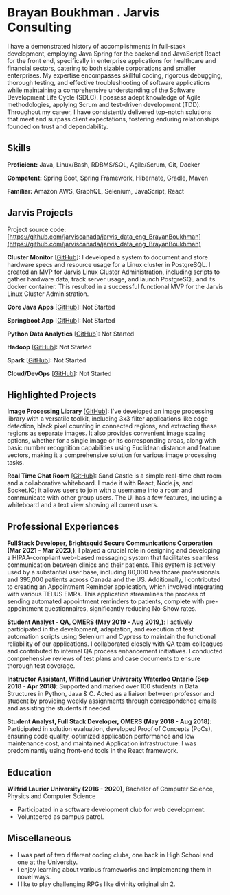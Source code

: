 # Brayan Boukhman . Jarvis Consulting

I have a demonstrated history of accomplishments in full-stack development, employing Java Spring for the backend and JavaScript React for the front end, specifically in enterprise applications for healthcare and financial sectors, catering to both sizable corporations and smaller enterprises. My expertise encompasses skillful coding, rigorous debugging, thorough testing, and effective troubleshooting of software applications while maintaining a comprehensive understanding of the Software Development Life Cycle (SDLC). I possess adept knowledge of Agile methodologies, applying Scrum and test-driven development (TDD). Throughout my career, I have consistently delivered top-notch solutions that meet and surpass client expectations, fostering enduring relationships founded on trust and dependability.

## Skills

**Proficient:** Java, Linux/Bash, RDBMS/SQL, Agile/Scrum, Git, Docker

**Competent:** Spring Boot, Spring Framework, Hibernate, Gradle, Maven

**Familiar:** Amazon AWS, GraphQL, Selenium, JavaScript, React

## Jarvis Projects

Project source code: [https://github.com/jarviscanada/jarvis_data_eng_BrayanBoukhman](https://github.com/jarviscanada/jarvis_data_eng_BrayanBoukhman)


**Cluster Monitor** [[GitHub](https://github.com/jarviscanada/jarvis_data_eng_BrayanBoukhman/tree/master/linux_sql)]: I developed a system to document and store hardware specs and resource usage for a Linux cluster in PostgreSQL. I created an MVP for Jarvis Linux Cluster Administration, including scripts to gather hardware data, track server usage, and launch PostgreSQL and its docker container. This resulted in a successful functional MVP for the Jarvis Linux Cluster Administration.

**Core Java Apps** [[GitHub](https://github.com/jarviscanada/jarvis_data_eng_BrayanBoukhman/tree/master/core_java)]: Not Started

**Springboot App** [[GitHub](https://github.com/jarviscanada/jarvis_data_eng_BrayanBoukhman/tree/master/springboot)]: Not Started

**Python Data Analytics** [[GitHub](https://github.com/jarviscanada/jarvis_data_eng_BrayanBoukhman/tree/master/python_data_anlytics)]: Not Started

**Hadoop** [[GitHub](https://github.com/jarviscanada/jarvis_data_eng_BrayanBoukhman/tree/master/hadoop)]: Not Started

**Spark** [[GitHub](https://github.com/jarviscanada/jarvis_data_eng_BrayanBoukhman/tree/master/spark)]: Not Started

**Cloud/DevOps** [[GitHub](https://github.com/jarviscanada/jarvis_data_eng_BrayanBoukhman/tree/master/cloud_devops)]: Not Started


## Highlighted Projects
**Image Processing Library** [[GitHub](https://github.com/bbrayan/Image_Processing_Library)]: I've developed an image processing library with a versatile toolkit, including 3x3 filter applications like edge detection, black pixel counting in connected regions, and extracting these regions as separate images. It also provides convenient image scaling options, whether for a single image or its corresponding areas, along with basic number recognition capabilities using Euclidean distance and feature vectors, making it a comprehensive solution for various image processing tasks.

**Real Time Chat Room** [[GitHub](https://github.com/bbrayan/Sand_Castle)]: Sand Castle is a simple real-time chat room and a collaborative whiteboard. I made it with React, Node.js, and Socket.IO; it allows users to join with a username into a room and communicate with other group users. The UI has a few features, including a whiteboard and a text view showing all current users.


## Professional Experiences

**FullStack Developer, Brightsquid Secure Communications Corporation (Mar 2021 - Mar 2023,)**: I played a crucial role in designing and developing a HIPAA-compliant web-based messaging system that facilitates seamless communication between clinics and their patients. This system is actively used by a substantial user base, including 80,000 healthcare professionals and 395,000 patients across Canada and the US. Additionally, I contributed to creating an Appointment Reminder application, which involved integrating with various TELUS EMRs. This application streamlines the process of sending automated appointment reminders to patients, complete with pre-appointment questionnaires, significantly reducing No-Show rates.

**Student Analyst - QA, OMERS (May 2019 - Aug 2019,)**: I actively participated in the development, adaptation, and execution of test automation scripts using Selenium and Cypress to maintain the functional reliability of our applications. I collaborated closely with QA team colleagues and contributed to internal QA process enhancement initiatives. I conducted comprehensive reviews of test plans and case documents to ensure thorough test coverage.

**Instructor Assistant, Wilfrid Laurier University Waterloo Ontario (Sep 2018 - Apr 2018)**: Supported and marked over 100 students in Data Structures in Python, Java & C. Acted as a liaison between professor and student by providing weekly assignments through correspondence emails and assisting the students if needed.

**Student Analyst, Full Stack Developer, OMERS (May 2018 - Aug 2018)**: Participated in solution evaluation, developed Proof of Concepts (PoCs), ensuring code quality, optimized application performance and low maintenance cost, and maintained Application infrastructure. I was predominantly using front-end tools in the React framework.


## Education
**Wilfrid Laurier University (2016 - 2020)**, Bachelor of Computer Science, Physics and Computer Science
- Participated in a software development club for web development.
- Volunteered as campus patrol.


## Miscellaneous
- I was part of two different coding clubs, one back in High School and one at the University.
- I enjoy learning about various frameworks and implementing them in novel ways.
- I like to play challenging RPGs like divinity original sin 2.